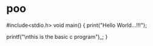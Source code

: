 # poo
#include<stdio.h>
void main()
{
print("Hello World...!!!");

printf("\nthis is the basic c program")_;
}
